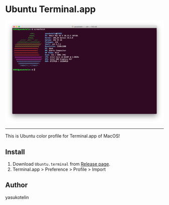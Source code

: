 # Ubuntu Terminal.app

<img src="./images/image.png" alt="Image" width=auto>

---

This is Ubuntu color profile for Terminal.app of MacOS!

## Install

1. Download `Ubuntu.terminal` from [Release page](https://github.com/yasukotelin/ubuntu-terminal-app).
2. Terminal.app > Preference > Profile > Import

## Author

yasukotelin
